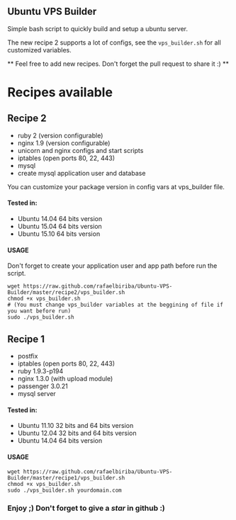 ## Ubuntu VPS Builder
Simple bash script to quickly build and setup a ubuntu server.

The new recipe 2 supports a lot of configs, see the `vps_builder.sh` for all customized variables.

** Feel free to add new recipes. Don't forget the pull request to share it :) **

# Recipes available

## Recipe 2
- ruby 2 (version configurable)
- nginx 1.9 (version configurable)
- unicorn and nginx configs and start scripts
- iptables (open ports 80, 22, 443)
- mysql
- create mysql application user and database

You can customize your package version in config vars at vps_builder file.

#### Tested in:

- Ubuntu 14.04 64 bits version
- Ubuntu 15.04 64 bits version
- Ubuntu 15.10 64 bits version

#### USAGE
  Don't forget to create your application user and app path before run the script.

    wget https://raw.github.com/rafaelbiriba/Ubuntu-VPS-Builder/master/recipe2/vps_builder.sh
    chmod +x vps_builder.sh
    # (You must change vps_builder variables at the beggining of file if you want before run)
    sudo ./vps_builder.sh

## Recipe 1
- postfix
- iptables (open ports 80, 22, 443)
- ruby 1.9.3-p194
- nginx 1.3.0 (with upload module)
- passenger 3.0.21
- mysql server

#### Tested in:

- Ubuntu 11.10 32 bits and 64 bits version
- Ubuntu 12.04 32 bits and 64 bits version
- Ubuntu 14.04 64 bits version

#### USAGE
    wget https://raw.github.com/rafaelbiriba/Ubuntu-VPS-Builder/master/recipe1/vps_builder.sh
    chmod +x vps_builder.sh
    sudo ./vps_builder.sh yourdomain.com

### Enjoy ;) Don't forget to give a *star* in github :)
